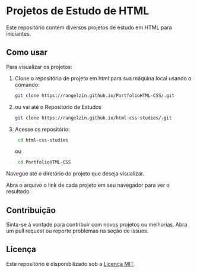 # Projetos de Estudo de HTML

Este repositório contém diversos projetos de estudo em HTML para iniciantes.

## Como usar

Para visualizar os projetos:

1. Clone o repositório de projeto em html para sua máquina local usando o comando: 
    ```bash
    git clone https://rangelzin.github.io/PortfolioHTML-CSS/.git
    ```
2. ou vai até o Repositório de Estudos
    ```bash
    git clone https://rangelzin.github.io/html-css-studies/.git
    ```
2. Acesse os repositório:
   ```bash
    cd html-css-studies
    ```
   ou
   
   ```bash
    cd PortfolioHTML-CSS
    ```

Navegue até o diretório do projeto que deseja visualizar.

Abra o arquivo o link de cada projeto em seu navegador para ver o resultado.

## Contribuição

Sinta-se à vontade para contribuir com novos projetos ou melhorias. Abra um pull request ou reporte problemas na seção de issues.

## Licença

Este repositório é disponibilizado sob a [Licença MIT](LICENSE).

